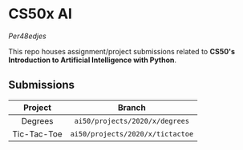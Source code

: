 # CS50x AI

_Per48edjes_

This repo houses assignment/project submissions related to **CS50's Introduction
to Artificial Intelligence with Python**.

## Submissions

| Project | Branch |
|:-------:|:------:|
| Degrees | `ai50/projects/2020/x/degrees`
| Tic-Tac-Toe | `ai50/projects/2020/x/tictactoe`
